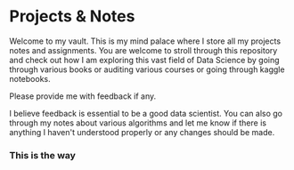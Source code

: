 # Projects & Notes
Welcome to my vault. This is my mind palace where I store all my projects notes and assignments. You are welcome to stroll through this repository and check out how I am exploring this vast field of Data Science by going through various books or auditing various courses or going through kaggle notebooks.

Please provide me with feedback if any.

I believe feedback is essential to be a good data scientist. You can also go through my notes about various algorithms and let me know if there is anything I haven't understood properly or any changes should be made.

### This is the way
